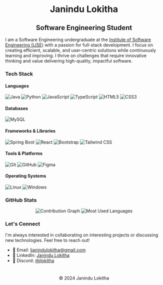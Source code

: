<div align="center">

# Janindu Lokitha

## Software Engineering Student
</div>

I am a Software Engineering undergraduate at the [Institute of Software Engineering (IJSE)](https://ijse.lk/) with a passion for full-stack development. I focus on creating efficient, scalable, and user-centric solutions while continuously learning and improving. I thrive on challenges that require innovative thinking and value delivering high-quality, impactful software.

### Tech Stack

#### Languages
![Java](https://img.shields.io/badge/Java-ED8B00?style=for-the-badge&logo=openjdk&logoColor=white)
![Python](https://img.shields.io/badge/Python-3776AB?style=for-the-badge&logo=python&logoColor=white)
![JavaScript](https://img.shields.io/badge/JavaScript-F7DF1E?style=for-the-badge&logo=javascript&logoColor=black)
![TypeScript](https://img.shields.io/badge/TypeScript-007ACC?style=for-the-badge&logo=typescript&logoColor=white)
![HTML5](https://img.shields.io/badge/HTML5-E34F26?style=for-the-badge&logo=html5&logoColor=white)
![CSS3](https://img.shields.io/badge/CSS3-1572B6?style=for-the-badge&logo=css3&logoColor=white)

#### Databases
![MySQL](https://img.shields.io/badge/MySQL-4479A1?style=for-the-badge&logo=mysql&logoColor=white)

#### Frameworks & Libraries
![Spring Boot](https://img.shields.io/badge/Spring_Boot-6DB33F?style=for-the-badge&logo=spring-boot&logoColor=white)
![React](https://img.shields.io/badge/React-20232A?style=for-the-badge&logo=react&logoColor=61DAFB)
![Bootstrap](https://img.shields.io/badge/Bootstrap-563D7C?style=for-the-badge&logo=bootstrap&logoColor=white)
![Tailwind CSS](https://img.shields.io/badge/Tailwind_CSS-38B2AC?style=for-the-badge&logo=tailwind-css&logoColor=white)

#### Tools & Platforms
![Git](https://img.shields.io/badge/Git-F05032?style=for-the-badge&logo=git&logoColor=white)
![GitHub](https://img.shields.io/badge/GitHub-181717?style=for-the-badge&logo=github&logoColor=white)
![Figma](https://img.shields.io/badge/Figma-F24E1E?style=for-the-badge&logo=figma&logoColor=white)

#### Operating Systems
![Linux](https://img.shields.io/badge/Linux-FCC624?style=for-the-badge&logo=linux&logoColor=black)
![Windows](https://img.shields.io/badge/Windows-0078D6?style=for-the-badge&logo=windows&logoColor=white)

### GitHub Stats

<div align="center">
  <img src="https://github-readme-activity-graph.vercel.app/graph?username=jlokitha&theme=react-dark&hide_border=true&area=true" alt="Contribution Graph" />
  <img src="https://github-readme-stats.vercel.app/api/top-langs/?username=jlokitha&layout=compact&theme=react&hide_border=true&bg_color=0D1117" alt="Most Used Languages" />
</div>

### Let's Connect

I'm always interested in collaborating on interesting projects or discussing new technologies. Feel free to reach out!

- 📧 Email: [ljanindulokitha@gmail.com](mailto:ljanindulokitha@gmail.com)
- 💼 LinkedIn: [Janindu Lokitha](https://www.linkedin.com/in/janindulokitha)
- 💬 Discord: [@jlokitha](https://discord.com/users/jlokitha)

<div align="center">

#
  &copy; 2024 Janindu Lokitha
</div>
